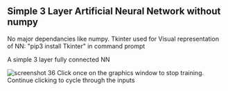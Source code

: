 ## Simple 3 Layer Artificial Neural Network without numpy
No major dependancies like numpy.
Tkinter used for Visual representation of NN:
"pip3 install Tkinter" in command prompt

A simple 3 layer fully connected NN

![screenshot 36](https://user-images.githubusercontent.com/18737820/41915091-76224524-7972-11e8-9a01-d889aa1d381d.png)
Click once on the graphics window to stop training.
Continue clicking to cycle through the inputs
